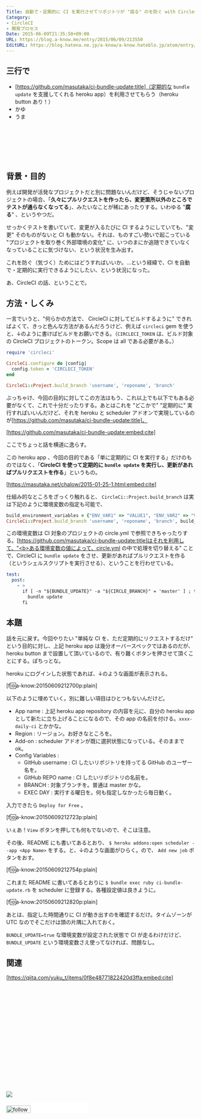 ```yaml
---
Title: 自動で・定期的に CI を実行させてリポジトリが "腐る" のを防ぐ with CircleCI
Category:
- CircleCI
- 開発プロセス
Date: 2015-06-09T21:35:50+09:00
URL: https://blog.a-know.me/entry/2015/06/09/213550
EditURL: https://blog.hatena.ne.jp/a-know/a-know.hateblo.jp/atom/entry/8454420450097034038
---
```


## 三行で
* [https://github.com/masutaka/ci-bundle-update:title]（定期的な `bundle update` を支援してくれる heroku app）を利用させてもらう（heroku button あり！）
* かゆ
* うま



<!-- more -->

<script async src="//pagead2.googlesyndication.com/pagead/js/adsbygoogle.js"></script>
<!-- article-top -->
<ins class="adsbygoogle"
     style="display:inline-block;width:728px;height:90px"
     data-ad-client="ca-pub-3463034538369189"
     data-ad-slot="8367620130"></ins>
<script>
(adsbygoogle = window.adsbygoogle || []).push({});
</script>


## 背景・目的
例えば開発が活発なプロジェクトだと別に問題ないんだけど、そうじゃないプロジェクトの場合、「<b>久々にプルリクエストを作ったら、変更箇所以外のところでテストが通らなくなってる</b>」、みたいなことが稀にあったりする。いわゆる "<b>腐る</b>" 、というやつだ。


せっかくテストを書いていて、変更が入るたびに CI するようにしていても、"変更" そのものがないと CI も動かない。それは、ものすごい勢いで起こっている "プロジェクトを取り巻く外部環境の変化" に、いつのまにか追随できていなくなっていることに気づけない、という状況を生み出す。


これを防ぐ（気づく）ためにはどうすればいいか。...という経緯で、CI を自動で・定期的に実行できるようにしたい、という状況になった。


あ、CircleCI の話、ということで。


## 方法・しくみ
一言でいうと、"何らかの方法で、 CircleCI に対してビルドするように" できればよくて、きっと色んな方法があるんだろうけど、例えば `circleci` gem を使うと、↓のように書けばビルドをお願いできる。（`CIRCLECI_TOKEN` は、ビルド対象の CircleCI プロジェクトのトークン。Scope は all である必要がある。）


```ruby
require 'circleci'

CircleCi.configure do |config|
  config.token = 'CIRCLECI_TOKEN'
end

CircleCi::Project.build_branch 'username', 'reponame', 'branch'
```


ぶっちゃけ、今回の目的に対してこの方法はもう、これ以上でも以下でもある必要がなくて、これで十分だったりする。あとはこれを "どこかで" "定期的に" 実行すればいいんだけど、それを heroku と scheduler アドオンで実現しているのが[https://github.com/masutaka/ci-bundle-update:title]。




[https://github.com/masutaka/ci-bundle-update:embed:cite]




ここでちょっと話を横道に逸らす。


この heroku app 、今回の目的である「単に定期的に CI を実行する」だけのものではなく、「<b>CircleCI を使って定期的に `bundle update` を実行し、更新があればプルリクエストを作る</b>」というもの。




[https://masutaka.net/chalow/2015-01-25-1.html:embed:cite]




仕組み的なところをざっくり触れると、 `CircleCi::Project.build_branch` は実は下記のように環境変数の指定も可能で、



```ruby
build_environment_variables = {"ENV_VAR1" => "VALUE1", "ENV_VAR2" => "VALUE2"}
CircleCi::Project.build_branch 'username', 'reponame', 'branch', build_environment_variables
```


この環境変数は CI 対象のプロジェクトの circle.yml で参照できちゃったりする。[https://github.com/masutaka/ci-bundle-update:title]はそれを利用して、"<b>ある環境変数の値によって、circle.yml の中で処理を切り替える"</b> ことで、CircleCI に `bundle update` をさせ、更新があればプルリクエストを作る（というシェルスクリプトを実行させる）、ということを行わせている。



```yaml
test:
  post:
    - >
      if [ -n "${BUNDLE_UPDATE}" -a "${CIRCLE_BRANCH}" = 'master' ] ; then
        bundle update
      fi
```


## 本題
話を元に戻す。今回やりたい "単純な CI を、ただ定期的にリクエストするだけ" という目的に対し、上記 heroku app は幾分オーバースペックではあるのだが、heroku button まで設置して頂いているので、有り難くボタンを押させて頂くことにする。ぽちっとな。


heroku にログインした状態であれば、↓のような画面が表示される。



[f:id:a-know:20150609212700p:plain]


以下のように埋めていく。別に難しい項目はひとつもないんだけど。


* App name : 上記 heroku app repository の内容を元に、自分の heroku app として新たに立ち上げることになるので、その app の名前を付ける。`xxxx-daily-ci` とかかな。
* Region : リージョン。お好きなところを。
* Add-on : scheduler アドオンが既に選択状態になっている。そのままでok。
* Config Variables : 
  * GitHub username : CI したいリポジトリを持ってる GitHub のユーザー名を。
  * GitHub REPO name : CI したいリポジトリの名前を。
  * BRANCH : 対象ブランチを。普通は master かな。
  * EXEC DAY : 実行する曜日を。何も指定しなかったら毎日動く。


入力できたら `Deploy for Free` 。


[f:id:a-know:20150609212723p:plain]


いぇあ！`View` ボタンを押しても何もでないので、そこは注意。


その後、README にも書いてあるとおり、 `$ heroku addons:open scheduler --app <App Name>` をする。と、↓のような画面がひらく。ので、 `Add new job` ボタンをおす。



[f:id:a-know:20150609212754p:plain]



これまた README に書いてあるとおりに `$ bundle exec ruby ci-bundle-update.rb` を scheduler に登録する。各種設定値は良きように。



[f:id:a-know:20150609212820p:plain]


あとは、指定した時間通りに CI が動き出すのを確認するだけ。タイムゾーンが UTC なのでそこだけは頭の片隅に入れておく。



`BUNDLE_UPDATE=true` な環境変数が設定された状態で CI が走るわけだけど、`BUNDLE_UPDATE` という環境変数さえ使ってなければ、問題なし。



## 関連

[https://qiita.com/yuku_t/items/0f8e48771822420d3ffa:embed:cite]


<div>
<br>
<script async src="//pagead2.googlesyndication.com/pagead/js/adsbygoogle.js"></script>
<!-- article-bottom2 -->
<ins class="adsbygoogle"
     style="display:inline-block;width:300px;height:250px"
     data-ad-client="ca-pub-3463034538369189"
     data-ad-slot="5274552934"></ins>
<script>
(adsbygoogle = window.adsbygoogle || []).push({});
</script>

<a href="http://bit.ly/grass-graph" target='blank' rel="nofollow"><img src="https://cdn-ak.f.st-hatena.com/images/fotolife/a/a-know/20170405/20170405220342.png"></a>
<br>
</div>

<div>
<a href='http://cloud.feedly.com/#subscription%2Ffeed%2Fhttp%3A%2F%2Fblog.a-know.me%2Ffeed'  target='blank'><img id='feedlyFollow' src='//s3.feedly.com/img/follows/feedly-follow-rectangle-volume-small_2x.png' alt='follow us in feedly' width='65' height='20'></a>



<iframe src="//blog.hatena.ne.jp/a-know/a-know.hateblo.jp/subscribe/iframe" allowtransparency="true" frameborder="0" scrolling="no" width="150" height="28"></iframe>
</div>
